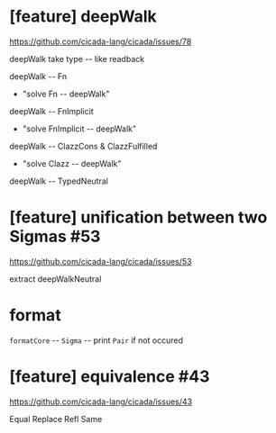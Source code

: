 # [feature] deepWalk

https://github.com/cicada-lang/cicada/issues/78

deepWalk take type -- like readback

deepWalk -- Fn

- "solve Fn -- deepWalk"

deepWalk -- FnImplicit

- "solve FnImplicit -- deepWalk"

deepWalk -- ClazzCons & ClazzFulfilled

- "solve Clazz -- deepWalk"

deepWalk -- TypedNeutral

# [feature] unification between two Sigmas #53

https://github.com/cicada-lang/cicada/issues/53

extract deepWalkNeutral

# format

`formatCore` -- `Sigma` -- print `Pair` if not occured

# [feature] equivalence #43

https://github.com/cicada-lang/cicada/issues/43

Equal
Replace
Refl
Same
